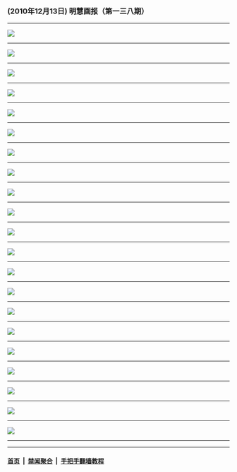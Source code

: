 ### (2010年12月13日) 明慧画报（第一三八期） 

---

<img src="http://qikan.minghui.org/mhqkpage/qikanimage/2010/12/13/mhhb-138-reader-online1.png"/><hr/>
<img src="http://qikan.minghui.org/mhqkpage/qikanimage/2010/12/13/mhhb-138-reader-online2.png"/><hr/>
<img src="http://qikan.minghui.org/mhqkpage/qikanimage/2010/12/13/mhhb-138-reader-online3.png"/><hr/>
<img src="http://qikan.minghui.org/mhqkpage/qikanimage/2010/12/13/mhhb-138-reader-online4.png"/><hr/>
<img src="http://qikan.minghui.org/mhqkpage/qikanimage/2010/12/13/mhhb-138-reader-online5.png"/><hr/>
<img src="http://qikan.minghui.org/mhqkpage/qikanimage/2010/12/13/mhhb-138-reader-online6.png"/><hr/>
<img src="http://qikan.minghui.org/mhqkpage/qikanimage/2010/12/13/mhhb-138-reader-online7.png"/><hr/>
<img src="http://qikan.minghui.org/mhqkpage/qikanimage/2010/12/13/mhhb-138-reader-online8.png"/><hr/>
<img src="http://qikan.minghui.org/mhqkpage/qikanimage/2010/12/13/mhhb-138-reader-online9.png"/><hr/>
<img src="http://qikan.minghui.org/mhqkpage/qikanimage/2010/12/13/mhhb-138-reader-online10.png"/><hr/>
<img src="http://qikan.minghui.org/mhqkpage/qikanimage/2010/12/13/mhhb-138-reader-online11.png"/><hr/>
<img src="http://qikan.minghui.org/mhqkpage/qikanimage/2010/12/13/mhhb-138-reader-online12.png"/><hr/>
<img src="http://qikan.minghui.org/mhqkpage/qikanimage/2010/12/13/mhhb-138-reader-online13.png"/><hr/>
<img src="http://qikan.minghui.org/mhqkpage/qikanimage/2010/12/13/mhhb-138-reader-online14.png"/><hr/>
<img src="http://qikan.minghui.org/mhqkpage/qikanimage/2010/12/13/mhhb-138-reader-online15.png"/><hr/>
<img src="http://qikan.minghui.org/mhqkpage/qikanimage/2010/12/13/mhhb-138-reader-online16.png"/><hr/>
<img src="http://qikan.minghui.org/mhqkpage/qikanimage/2010/12/13/mhhb-138-reader-online17.png"/><hr/>
<img src="http://qikan.minghui.org/mhqkpage/qikanimage/2010/12/13/mhhb-138-reader-online18.png"/><hr/>
<img src="http://qikan.minghui.org/mhqkpage/qikanimage/2010/12/13/mhhb-138-reader-online19.png"/><hr/>
<img src="http://qikan.minghui.org/mhqkpage/qikanimage/2010/12/13/mhhb-138-reader-online20.png"/><hr/>
<img src="http://qikan.minghui.org/mhqkpage/qikanimage/2010/12/13/mhhb-138-reader-online21.png"/><hr/>


---

#### [首页](../../../..) &nbsp;|&nbsp; [禁闻聚合](https://github.com/gfw-breaker/banned-news) &nbsp;|&nbsp; [手把手翻墙教程](https://github.com/gfw-breaker/guides) 